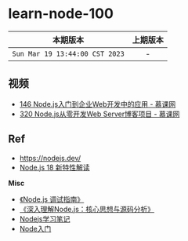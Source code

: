 # learn-node-100

|本期版本|上期版本
|:---:|:---:
`Sun Mar 19 13:44:00 CST 2023` | -

## 视频

* [146 Node.js入门到企业Web开发中的应用 - 慕课网](./imooc-146)
* [320 Node.js从零开发Web Server博客项目 - 慕课网](./imooc-320)


## Ref

* <https://nodejs.dev/>
* [Node.js 18 新特性解读](https://zhuanlan.zhihu.com/p/502951532)

**Misc**

* [《Node.js 调试指南》](https://github.com/nswbmw/node-in-debugging)
* [《深入理解Node.js：核心思想与源码分析》](https://github.com/yjhjstz/deep-into-node)
* [Nodejs学习笔记](https://github.com/chyingp/nodejs-learning-guide)
* [Node入门](https://www.nodebeginner.org/index-zh-cn.html)
